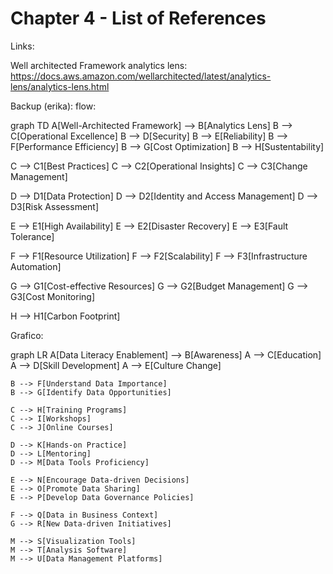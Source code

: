 # Chapter 4 - List of References

Links:

Well architected Framework analytics lens:
https://docs.aws.amazon.com/wellarchitected/latest/analytics-lens/analytics-lens.html

Backup (erika):
flow: 

graph TD
  A[Well-Architected Framework] --> B[Analytics Lens]
  B --> C[Operational Excellence]
  B --> D[Security]
  B --> E[Reliability]
  B --> F[Performance Efficiency]
  B --> G[Cost Optimization]
  B --> H[Sustentability]

  C --> C1[Best Practices]
  C --> C2[Operational Insights]
  C --> C3[Change Management]

  D --> D1[Data Protection]
  D --> D2[Identity and Access Management]
  D --> D3[Risk Assessment]

  E --> E1[High Availability]
  E --> E2[Disaster Recovery]
  E --> E3[Fault Tolerance]

  F --> F1[Resource Utilization]
  F --> F2[Scalability]
  F --> F3[Infrastructure Automation]

  G --> G1[Cost-effective Resources]
  G --> G2[Budget Management]
  G --> G3[Cost Monitoring]

  H --> H1[Carbon Footprint]


  Grafico:
  
  graph LR
    A[Data Literacy Enablement] --> B[Awareness]
    A --> C[Education]
    A --> D[Skill Development]
    A --> E[Culture Change]
    
    B --> F[Understand Data Importance]
    B --> G[Identify Data Opportunities]
    
    C --> H[Training Programs]
    C --> I[Workshops]
    C --> J[Online Courses]
    
    D --> K[Hands-on Practice]
    D --> L[Mentoring]
    D --> M[Data Tools Proficiency]
    
    E --> N[Encourage Data-driven Decisions]
    E --> O[Promote Data Sharing]
    E --> P[Develop Data Governance Policies]
    
    F --> Q[Data in Business Context]
    G --> R[New Data-driven Initiatives]
    
    M --> S[Visualization Tools]
    M --> T[Analysis Software]
    M --> U[Data Management Platforms]
